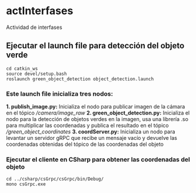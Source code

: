 # actInterfases
Actividad de interfases

## Ejecutar el launch file para detección del objeto verde

```
cd catkin_ws
source devel/setup.bash
roslaunch green_object_detection object_detection.launch
```

### Este launch file inicializa tres nodos:
**1. publish_image.py:** Inicializa el nodo para publicar imagen de la cámara en el tópico */camera/image\_raw*
**2. green\_object_detection.py:** Inicializa el nodo para la detección de objetos verdes en la imagen, usa una librería .so para multiplicar las coordenadas y publica el resultado en el tópico */green\_object\_coordinates*
**3. coordServer.py:** Inicializa un nodo para levantar un servidor gRPC que recibe un mensaje vacío y devuelve las coordenadas obtenidas del tópico de las coordenadas del objeto

### Ejecutar el cliente en CSharp para obtener las coordenadas del objeto

```
cd ../csharp/csGrpc/csGrpc/bin/Debug/
mono csGrpc.exe
```
